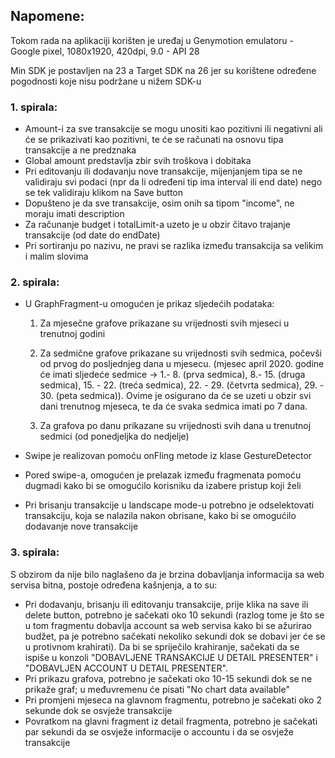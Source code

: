 ## Napomene:

Tokom rada na aplikaciji korišten je uređaj u Genymotion emulatoru - Google pixel, 1080x1920, 420dpi, 9.0 - API 28

Min SDK je postavljen na 23 a Target SDK na 26 jer su korištene određene pogodnosti koje nisu podržane u nižem SDK-u

### 1. spirala:
- Amount-i za sve transakcije se mogu unositi kao pozitivni ili negativni ali će se prikazivati kao pozitivni, te će se računati na osnovu tipa transakcije a ne predznaka
- Global amount predstavlja zbir svih troškova i dobitaka
- Pri editovanju ili dodavanju nove transakcije, mijenjanjem tipa se ne validiraju svi podaci (npr da li određeni tip ima interval ili end date) nego se tek validiraju klikom na Save button
- Dopušteno je da sve transakcije, osim onih sa tipom "income", ne moraju imati description
- Za računanje budget i totalLimit-a uzeto je u obzir čitavo trajanje transakcije (od date do endDate)
- Pri sortiranju po nazivu, ne pravi se razlika između transakcija sa velikim i malim slovima

### 2. spirala:
- U GraphFragment-u omogućen je prikaz sljedećih podataka:


  1. Za mjesečne grafove prikazane su vrijednosti svih mjeseci u trenutnoj godini


  2. Za sedmične grafove prikazane su vrijednosti svih sedmica, počevši od prvog do posljednjeg dana u mjesecu. (mjesec april 2020. godine će imati sljedeće sedmice ->  1.- 8. (prva sedmica), 8.- 15. (druga sedmica), 15. - 22. (treća sedmica), 22. - 29. (četvrta sedmica), 29. - 30. (peta sedmica)). Ovime je osigurano da će se uzeti u obzir svi dani trenutnog mjeseca, te da će svaka sedmica imati po 7 dana.


  3. Za grafova po danu prikazane su vrijednosti svih dana u trenutnoj sedmici (od ponedjeljka do nedjelje)

- Swipe je realizovan pomoću onFling metode iz klase GestureDetector
- Pored swipe-a, omogućen je prelazak između fragmenata pomoću dugmadi kako bi se omogućilo korisniku da izabere pristup koji želi
- Pri brisanju transakcije u landscape mode-u potrebno je odselektovati transakciju, koja se nalazila nakon obrisane, kako bi se omogućilo dodavanje nove transakcije

### 3. spirala:

S obzirom da nije bilo naglašeno da je brzina dobavljanja informacija sa web servisa bitna, postoje određena kašnjenja, a to su:

- Pri dodavanju, brisanju ili editovanju transakcije, prije klika na save ili delete button, potrebno je sačekati oko 10 sekundi (razlog tome je što se u tom fragmentu dobavlja account sa web servisa kako bi se ažurirao budžet, pa je potrebno sačekati nekoliko sekundi dok se dobavi jer će se u protivnom krahirati). Da bi se spriječilo krahiranje, sačekati da se ispiše u konzoli "DOBAVLJENE TRANSAKCIJE U DETAIL PRESENTER" i
     "DOBAVLJEN ACCOUNT U DETAIL PRESENTER".
- Pri prikazu grafova, potrebno je sačekati oko 10-15 sekundi dok se ne prikaže graf; u međuvremenu će pisati "No chart data available"
- Pri promjeni mjeseca na glavnom fragmentu, potrebno je sačekati oko 2 sekunde dok se osvježe transakcije
- Povratkom na glavni fragment iz detail fragmenta, potrebno je sačekati par sekundi da se osvježe informacije o accountu i da se osvježe transakcije
